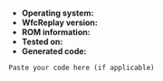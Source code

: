 

* **Operating system:** 
* **WfcReplay version:** 
* **ROM information:** 
* **Tested on:** 
* **Generated code:**
```
Paste your code here (if applicable)
```
